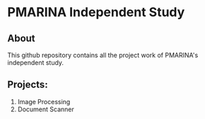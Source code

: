 

# PMARINA Independent Study





## About





This github repository contains all the project work of PMARINA's independent study.





## Projects:



1. Image Processing
2. Document Scanner
